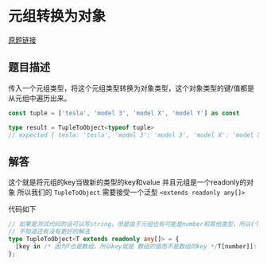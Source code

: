 # 元组转换为对象

[原题链接](https://github.com/type-challenges/type-challenges/blob/master/questions/11-easy-tuple-to-object/README.zh-CN.md)

## 题目描述

传入一个元组类型，将这个元组类型转换为对象类型，这个对象类型的键/值都是从元组中遍历出来。

```ts
const tuple = ['tesla', 'model 3', 'model X', 'model Y'] as const

type result = TupleToObject<typeof tuple> 
// expected { tesla: 'tesla', 'model 3': 'model 3', 'model X': 'model X', 'model Y': 'model Y'}
```

## 解答

这个就是将元组的key当做新的类型的key和value
并且元组是一个readonly的对象
所以我们的 `TupleToObject` 需要接受一个泛型 `<extends readonly any[]>`



代码如下

```ts
// 如果是测试代码的话可以写string，但是由于元组也有可能是number和其他类型，所以(个人认为)只能写any
// 不知道还有没有更好的解法
type TupleToObject<T extends readonly any[]> = {
  [key in /* 因为T也是数组，所以key就是 数组的值而不是数组的key */T[number]]: key;
};
```